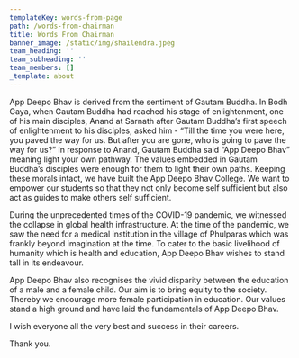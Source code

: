 ```yaml
---
templateKey: words-from-page
path: /words-from-chairman
title: Words From Chairman
banner_image: /static/img/shailendra.jpeg
team_heading: ''
team_subheading: ''
team_members: []
_template: about
---
```


App Deepo Bhav is derived from the sentiment of Gautam Buddha. In Bodh Gaya, when Gautam Buddha had reached his stage of enlightenment, one of his main disciples, Anand at Sarnath after Gautam Buddha’s first speech of enlightenment to his disciples, asked him - “Till the time you were here, you paved the way for us. But after you are gone, who is going to pave the way for us?” In response to Anand, Gautam Buddha said “App Deepo Bhav” meaning light your own pathway. The values embedded in Gautam Buddha’s disciples were enough for them to light their own paths. Keeping these morals intact, we have built the App Deepo Bhav College. We want to empower our students so that they not only become self sufficient but also act as guides to make others self sufficient.

During the unprecedented times of the COVID-19 pandemic, we witnessed the collapse in global health infrastructure. At the time of the pandemic, we saw the need for a medical institution in the village of Phulparas which was frankly beyond imagination at the time. To cater to the basic livelihood of humanity which is health and education, App Deepo Bhav wishes to stand tall in its endeavour.

App Deepo Bhav also recognises the vivid disparity between the education of a male and a female child. Our aim is to bring equity to the society. Thereby we encourage more female participation in education. Our values stand a high ground and have laid the fundamentals of App Deepo Bhav.

I wish everyone all the very best and success in their careers.

Thank you.

